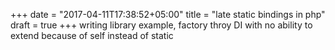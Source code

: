+++
date = "2017-04-11T17:38:52+05:00"
title = "late static bindings in php"
draft = true
+++
writing library example, factory throy DI with no ability to extend because of self instead of static
